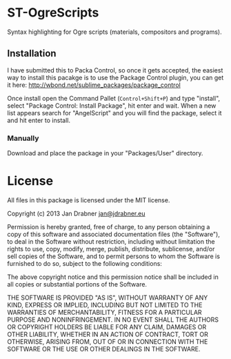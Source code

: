 ST-OgreScripts
==============

Syntax highlighting for Ogre scripts (materials, compositors and programs).


## Installation
I have submitted this to Packa Control, so once it gets accepted, the easiest way to install this pacakge is to use the Package Control plugin,
you can get it here: http://wbond.net/sublime_packages/package_control

Once install open the Command Pallet (```Control+Shift+P```) and type "install",
select "Package Control: Install Package", hit enter and wait. When a new 
list appears search for "AngelScript" and you will find the package, select it 
and hit enter to install.

### Manually
Download and place the package in your "Packages/User" directory.

License
=======

All files in this package is licensed under the MIT license.

Copyright (c) 2013 Jan Drabner <jan@jdrabner.eu>

Permission is hereby granted, free of charge, to any person obtaining a copy
of this software and associated documentation files (the "Software"), to deal
in the Software without restriction, including without limitation the rights
to use, copy, modify, merge, publish, distribute, sublicense, and/or sell
copies of the Software, and to permit persons to whom the Software is
furnished to do so, subject to the following conditions:

The above copyright notice and this permission notice shall be included in
all copies or substantial portions of the Software.

THE SOFTWARE IS PROVIDED "AS IS", WITHOUT WARRANTY OF ANY KIND, EXPRESS OR
IMPLIED, INCLUDING BUT NOT LIMITED TO THE WARRANTIES OF MERCHANTABILITY,
FITNESS FOR A PARTICULAR PURPOSE AND NONINFRINGEMENT. IN NO EVENT SHALL THE
AUTHORS OR COPYRIGHT HOLDERS BE LIABLE FOR ANY CLAIM, DAMAGES OR OTHER
LIABILITY, WHETHER IN AN ACTION OF CONTRACT, TORT OR OTHERWISE, ARISING FROM,
OUT OF OR IN CONNECTION WITH THE SOFTWARE OR THE USE OR OTHER DEALINGS IN
THE SOFTWARE.
